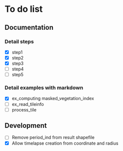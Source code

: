 # To do list
## Documentation
### Detail steps
- [x] step1
- [x] step2
- [x] step3
- [ ] step4
- [ ] step5
### Detail examples with markdown
- [x] ex_computing masked_vegetation_index
- [ ] ex_read_tileinfo
- [ ] process_tile
## Development
- [ ] Remove period_ind from result shapefile
- [x] Allow timelapse creation from coordinate and radius
